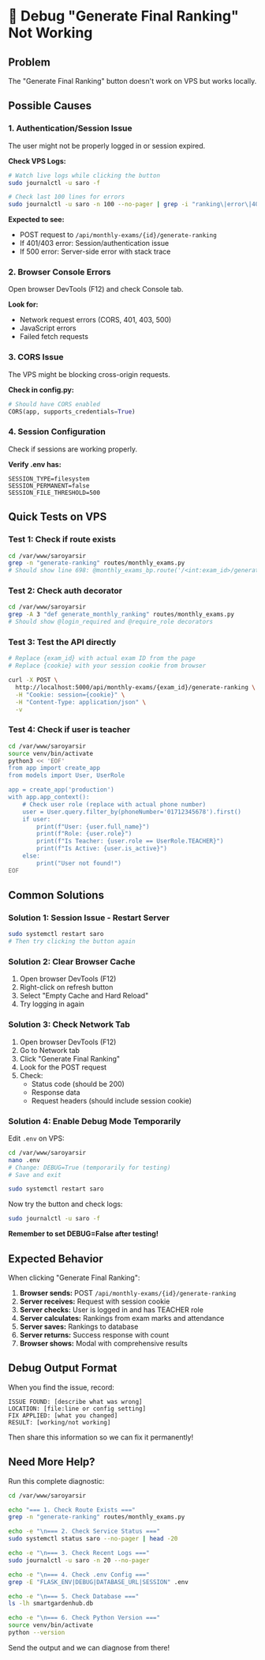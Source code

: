 # 🐛 Debug "Generate Final Ranking" Not Working

## Problem
The "Generate Final Ranking" button doesn't work on VPS but works locally.

## Possible Causes

### 1. **Authentication/Session Issue**
The user might not be properly logged in or session expired.

**Check VPS Logs:**
```bash
# Watch live logs while clicking the button
sudo journalctl -u saro -f

# Check last 100 lines for errors
sudo journalctl -u saro -n 100 --no-pager | grep -i "ranking\|error\|401\|403"
```

**Expected to see:**
- POST request to `/api/monthly-exams/{id}/generate-ranking`
- If 401/403 error: Session/authentication issue
- If 500 error: Server-side error with stack trace

### 2. **Browser Console Errors**
Open browser DevTools (F12) and check Console tab.

**Look for:**
- Network request errors (CORS, 401, 403, 500)
- JavaScript errors
- Failed fetch requests

### 3. **CORS Issue**
The VPS might be blocking cross-origin requests.

**Check in config.py:**
```python
# Should have CORS enabled
CORS(app, supports_credentials=True)
```

### 4. **Session Configuration**
Check if sessions are working properly.

**Verify .env has:**
```
SESSION_TYPE=filesystem
SESSION_PERMANENT=false
SESSION_FILE_THRESHOLD=500
```

## Quick Tests on VPS

### Test 1: Check if route exists
```bash
cd /var/www/saroyarsir
grep -n "generate-ranking" routes/monthly_exams.py
# Should show line 698: @monthly_exams_bp.route('/<int:exam_id>/generate-ranking'
```

### Test 2: Check auth decorator
```bash
cd /var/www/saroyarsir
grep -A 3 "def generate_monthly_ranking" routes/monthly_exams.py
# Should show @login_required and @require_role decorators
```

### Test 3: Test the API directly
```bash
# Replace {exam_id} with actual exam ID from the page
# Replace {cookie} with your session cookie from browser

curl -X POST \
  http://localhost:5000/api/monthly-exams/{exam_id}/generate-ranking \
  -H "Cookie: session={cookie}" \
  -H "Content-Type: application/json" \
  -v
```

### Test 4: Check if user is teacher
```bash
cd /var/www/saroyarsir
source venv/bin/activate
python3 << 'EOF'
from app import create_app
from models import User, UserRole

app = create_app('production')
with app.app_context():
    # Check user role (replace with actual phone number)
    user = User.query.filter_by(phoneNumber='01712345678').first()
    if user:
        print(f"User: {user.full_name}")
        print(f"Role: {user.role}")
        print(f"Is Teacher: {user.role == UserRole.TEACHER}")
        print(f"Is Active: {user.is_active}")
    else:
        print("User not found!")
EOF
```

## Common Solutions

### Solution 1: Session Issue - Restart Server
```bash
sudo systemctl restart saro
# Then try clicking the button again
```

### Solution 2: Clear Browser Cache
1. Open browser DevTools (F12)
2. Right-click on refresh button
3. Select "Empty Cache and Hard Reload"
4. Try logging in again

### Solution 3: Check Network Tab
1. Open browser DevTools (F12)
2. Go to Network tab
3. Click "Generate Final Ranking"
4. Look for the POST request
5. Check:
   - Status code (should be 200)
   - Response data
   - Request headers (should include session cookie)

### Solution 4: Enable Debug Mode Temporarily
Edit `.env` on VPS:
```bash
cd /var/www/saroyarsir
nano .env
# Change: DEBUG=True (temporarily for testing)
# Save and exit

sudo systemctl restart saro
```

Now try the button and check logs:
```bash
sudo journalctl -u saro -f
```

**Remember to set DEBUG=False after testing!**

## Expected Behavior

When clicking "Generate Final Ranking":

1. **Browser sends:** POST `/api/monthly-exams/{id}/generate-ranking`
2. **Server receives:** Request with session cookie
3. **Server checks:** User is logged in and has TEACHER role
4. **Server calculates:** Rankings from exam marks and attendance
5. **Server saves:** Rankings to database
6. **Server returns:** Success response with count
7. **Browser shows:** Modal with comprehensive results

## Debug Output Format

When you find the issue, record:

```
ISSUE FOUND: [describe what was wrong]
LOCATION: [file:line or config setting]
FIX APPLIED: [what you changed]
RESULT: [working/not working]
```

Then share this information so we can fix it permanently!

## Need More Help?

Run this complete diagnostic:

```bash
cd /var/www/saroyarsir

echo "=== 1. Check Route Exists ==="
grep -n "generate-ranking" routes/monthly_exams.py

echo -e "\n=== 2. Check Service Status ==="
sudo systemctl status saro --no-pager | head -20

echo -e "\n=== 3. Check Recent Logs ==="
sudo journalctl -u saro -n 20 --no-pager

echo -e "\n=== 4. Check .env Config ==="
grep -E "FLASK_ENV|DEBUG|DATABASE_URL|SESSION" .env

echo -e "\n=== 5. Check Database ==="
ls -lh smartgardenhub.db

echo -e "\n=== 6. Check Python Version ==="
source venv/bin/activate
python --version
```

Send the output and we can diagnose from there!
